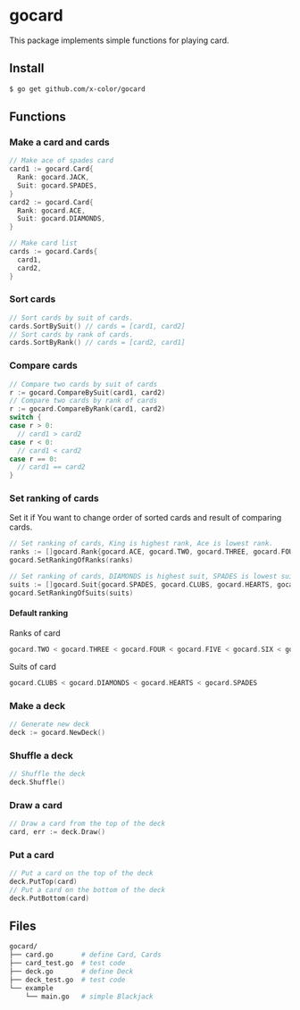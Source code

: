 # gocard

This package implements simple functions for playing card.

## Install

```bash
$ go get github.com/x-color/gocard
```

## Functions

### Make a card and cards

```go
// Make ace of spades card
card1 := gocard.Card{
  Rank: gocard.JACK,
  Suit: gocard.SPADES,
}
card2 := gocard.Card{
  Rank: gocard.ACE,
  Suit: gocard.DIAMONDS,
}

// Make card list
cards := gocard.Cards{
  card1,
  card2,
}
```

### Sort cards

```go
// Sort cards by suit of cards.
cards.SortBySuit() // cards = [card1, card2]
// Sort cards by rank of cards.
cards.SortByRank() // cards = [card2, card1]
```

### Compare cards

```go
// Compare two cards by suit of cards
r := gocard.CompareBySuit(card1, card2)
// Compare two cards by rank of cards
r := gocard.CompareByRank(card1, card2)
switch {
case r > 0:
  // card1 > card2
case r < 0:
  // card1 < card2
case r == 0:
  // card1 == card2  
}
```

### Set ranking of cards

Set it if You want to change order of sorted cards and result of comparing cards.

```go
// Set ranking of cards, King is highest rank, Ace is lowest rank.
ranks := []gocard.Rank{gocard.ACE, gocard.TWO, gocard.THREE, gocard.FOUR, gocard.FIVE, gocard.SIX, gocard.SEVEN, gocard.EIGHT, gocard.NINE, gocard.TEN, gocard.JACK, gocard.QUEEN, gocard.KING}
gocard.SetRankingOfRanks(ranks)

// Set ranking of cards, DIAMONDS is highest suit, SPADES is lowest suit.
suits := []gocard.Suit{gocard.SPADES, gocard.CLUBS, gocard.HEARTS, gocard.DIAMONDS}
gocard.SetRankingOfSuits(suits)
```

#### Default ranking

Ranks of card
```go
gocard.TWO < gocard.THREE < gocard.FOUR < gocard.FIVE < gocard.SIX < gocard.SEVEN < gocard.EIGHT < gocard.NINE < gocard.TEN < gocard.JACK < gocard.QUEEN < gocard.KING < gocard.ACE
```

Suits of card
```go
gocard.CLUBS < gocard.DIAMONDS < gocard.HEARTS < gocard.SPADES
```

### Make a deck

```go
// Generate new deck
deck := gocard.NewDeck()
```

### Shuffle a deck

```go
// Shuffle the deck
deck.Shuffle()
```

### Draw a card

```go
// Draw a card from the top of the deck
card, err := deck.Draw()
```

### Put a card

```go
// Put a card on the top of the deck
deck.PutTop(card)
// Put a card on the bottom of the deck
deck.PutBottom(card)
```

## Files

```bash
gocard/
├── card.go       # define Card, Cards
├── card_test.go  # test code
├── deck.go       # define Deck
├── deck_test.go  # test code
└── example
    └── main.go   # simple Blackjack
```
